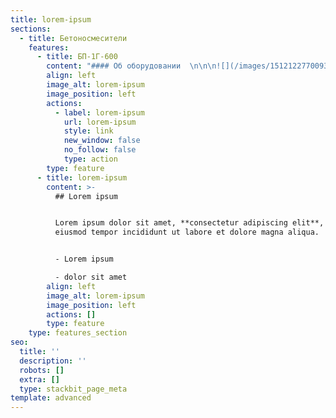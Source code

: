 ```yaml
---
title: lorem-ipsum
sections:
  - title: Бетоносмесители
    features:
      - title: БП-1Г-600
        content: "#### Об оборудовании  \n\n\n![](/images/15121227700936.jpg)![](/images/15602519547763.jpg)\n\nБетоносмеситель состоит из корпуса, скипа, который по роликам\nперемещается по направляющим, привода подъемника, шкафа электрического,\nпульта управления. Привод подъемника состоит из лебедки,\nэлектродвигателя со встроенным электротормозом, червячного редуктора и\nклиноременной передачи, смонтированных на одном основании. Привод\nподъемника предназначен для подъема скипа с компонентами смеси,\nопрокидывания его и опускания вниз.\n\nВ корпусе расположен роторный узел, вращение которого\nосуществляется цилиндрическим редуктором через клиноременную передачу от\nэлектродвигателя. Роторный узел предназначен для перемешивания и\nвыгрузки смеси. Роторный узел состоит из вала на котором крепятся 2\nгруппы лопастей (по 3 лопасти), обращенных навстречу друг к другу.\nВыгрузка смеси производится путем открывания крышки затвора в нижней\nчасти корпуса.\n\nПодача воды в корпус бетоносмесителя осуществляется через\nсистему водопитания. Управление работой бетоносмесителя осуществляется с\nпульта управления. Чистку внутренней полости корпуса, лопастей\nпроизводить водой. Для слива воды предусмотрено выпускное окно.\n\n##### Технические характеристики&#xA;                     &#xA;\n\n*   Объем по загрузке, литров600\n\n*   Объем готового замеса по бетону, л430\n\n*   Объем готового замеса по раствору, л480\n\n*   Производительность, куб. метров10...15\n\n*   Количество циклов за час, при использовании в автоматических линиях30\n\n*   Время перемешивания смеси, секунд90...180\n\n*   Крупность заполнителя не более, мм70\n\n*   Частота вращения валов, об\\мин28\n\n*   Напряжение питания, В\\Гц380/50\n\n*   Общая установленная мощность, кВт10.5\n\n*   Затвор секторный, ручной привод\_\n\n*   Масса не более, кг 1600\n\n*   Высота, мм 2030\n\n*   Ширина, мм 1780\n\n*   Длина, мм2320\n"
        align: left
        image_alt: lorem-ipsum
        image_position: left
        actions:
          - label: lorem-ipsum
            url: lorem-ipsum
            style: link
            new_window: false
            no_follow: false
            type: action
        type: feature
      - title: lorem-ipsum
        content: >-
          ## Lorem ipsum


          Lorem ipsum dolor sit amet, **consectetur adipiscing elit**, sed do
          eiusmod tempor incididunt ut labore et dolore magna aliqua.


          - Lorem ipsum

          - dolor sit amet
        align: left
        image_alt: lorem-ipsum
        image_position: left
        actions: []
        type: feature
    type: features_section
seo:
  title: ''
  description: ''
  robots: []
  extra: []
  type: stackbit_page_meta
template: advanced
---
```

